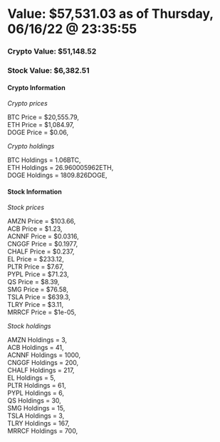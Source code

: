 # Value: $57,531.03 as of Thursday, 06/16/22 @ 23:35:55 

### Crypto Value: $51,148.52

### Stock Value: $6,382.51

#### Crypto Information 
*Crypto prices* 

BTC Price = $20,555.79,  
ETH Price = $1,084.97,  
DOGE Price = $0.06,  


*Crypto holdings* 

BTC Holdings = 1.06BTC,  
ETH Holdings = 26.960005962ETH,  
DOGE Holdings = 1809.826DOGE,  


#### Stock Information 

*Stock prices* 

AMZN Price = $103.66,  
ACB Price = $1.23,  
ACNNF Price = $0.0316,  
CNGGF Price = $0.1977,  
CHALF Price = $0.237,  
EL Price = $233.12,  
PLTR Price = $7.67,  
PYPL Price = $71.23,  
QS Price = $8.39,  
SMG Price = $76.58,  
TSLA Price = $639.3,  
TLRY Price = $3.11,  
MRRCF Price = $1e-05,  


*Stock holdings* 

AMZN Holdings = 3,  
ACB Holdings = 41,  
ACNNF Holdings = 1000,  
CNGGF Holdings = 200,  
CHALF Holdings = 217,  
EL Holdings = 5,  
PLTR Holdings = 61,  
PYPL Holdings = 6,  
QS Holdings = 30,  
SMG Holdings = 15,  
TSLA Holdings = 3,  
TLRY Holdings = 167,  
MRRCF Holdings = 700,  


